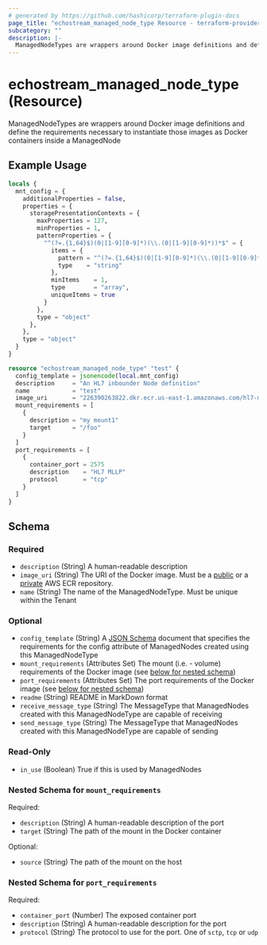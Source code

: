 ```yaml
---
# generated by https://github.com/hashicorp/terraform-plugin-docs
page_title: "echostream_managed_node_type Resource - terraform-provider-echostream"
subcategory: ""
description: |-
  ManagedNodeTypes are wrappers around Docker image definitions and define the requirements necessary to instantiate those images as Docker containers inside a ManagedNode
---
```


# echostream_managed_node_type (Resource)

ManagedNodeTypes are wrappers around Docker image definitions and define the requirements necessary to instantiate those images as Docker containers inside a ManagedNode

## Example Usage

```terraform
locals {
  mnt_config = {
    additionalProperties = false,
    properties = {
      storagePresentationContexts = {
        maxProperties = 127,
        minProperties = 1,
        patternProperties = {
          "^(?=.{1,64}$)(0|[1-9][0-9]*)(\\.(0|[1-9][0-9]*))*$" = {
            items = {
              pattern = "^(?=.{1,64}$)(0|[1-9][0-9]*)(\\.(0|[1-9][0-9]*))*$",
              type    = "string"
            },
            minItems    = 1,
            type        = "array",
            uniqueItems = true
          }
        },
        type = "object"
      },
    },
    type = "object"
  }
}

resource "echostream_managed_node_type" "test" {
  config_template = jsonencode(local.mnt_config)
  description     = "An HL7 inbounder Node definition"
  name            = "test"
  image_uri       = "226390263822.dkr.ecr.us-east-1.amazonaws.com/hl7-mllp-inbound-node:0.5-dev"
  mount_requirements = [
    {
      description = "my mount1"
      target      = "/foo"
    }
  ]
  port_requirements = [
    {
      container_port = 2575
      description    = "HL7 MLLP"
      protocol       = "tcp"
    }
  ]
}
```

<!-- schema generated by tfplugindocs -->
## Schema

### Required

- `description` (String) A human-readable description
- `image_uri` (String) The URI of the Docker image. Must be a [public](https://docs.aws.amazon.com/AmazonECR/latest/public/public-repositories.html) or a [private](https://docs.aws.amazon.com/AmazonECR/latest/userguide/Repositories.html) AWS ECR repository.
- `name` (String) The name of the ManagedNodeType. Must be unique within the Tenant

### Optional

- `config_template` (String) A [JSON Schema](https://json-schema.org/) document that specifies the requirements for the config attribute of ManagedNodes created using this ManagedNodeType
- `mount_requirements` (Attributes Set) The mount (i.e. - volume) requirements of the Docker image (see [below for nested schema](#nestedatt--mount_requirements))
- `port_requirements` (Attributes Set) The port requirements of the Docker image (see [below for nested schema](#nestedatt--port_requirements))
- `readme` (String) README in MarkDown format
- `receive_message_type` (String) The MessageType that ManagedNodes created with this ManagedNodeType are capable of receiving
- `send_message_type` (String) The MessageType that ManagedNodes created with this ManagedNodeType are capable of sending

### Read-Only

- `in_use` (Boolean) True if this is used by ManagedNodes

<a id="nestedatt--mount_requirements"></a>
### Nested Schema for `mount_requirements`

Required:

- `description` (String) A human-readable description of the port
- `target` (String) The path of the mount in the Docker container

Optional:

- `source` (String) The path of the mount on the host


<a id="nestedatt--port_requirements"></a>
### Nested Schema for `port_requirements`

Required:

- `container_port` (Number) The exposed container port
- `description` (String) A human-readable description for the port
- `protocol` (String) The protocol to use for the port. One of `sctp`, `tcp` or `udp`



